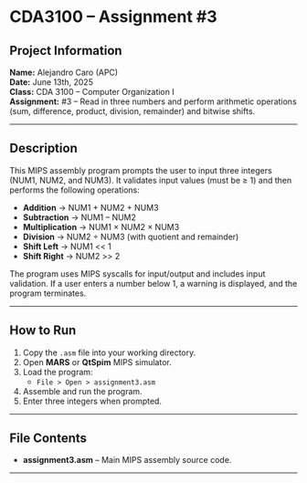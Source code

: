 # CDA3100 – Assignment #3  

## Project Information  
**Name:** Alejandro Caro (APC)  
**Date:** June 13th, 2025  
**Class:** CDA 3100 – Computer Organization I  
**Assignment:** #3 – Read in three numbers and perform arithmetic operations (sum, difference, product, division, remainder) and bitwise shifts.  

---

## Description  
This MIPS assembly program prompts the user to input three integers (NUM1, NUM2, and NUM3). It validates input values (must be ≥ 1) and then performs the following operations:  

-  **Addition** → NUM1 + NUM2 + NUM3  
-  **Subtraction** → NUM1 – NUM2  
-  **Multiplication** → NUM1 × NUM2 × NUM3  
-  **Division** → NUM2 ÷ NUM3 (with quotient and remainder)  
-  **Shift Left** → NUM1 << 1  
-  **Shift Right** → NUM2 >> 2  

The program uses MIPS syscalls for input/output and includes input validation. If a user enters a number below 1, a warning is displayed, and the program terminates.  

---

##  How to Run  

1. Copy the `.asm` file into your working directory.  
2. Open **MARS** or **QtSpim** MIPS simulator.  
3. Load the program:  
   - `File > Open > assignment3.asm`  
4. Assemble and run the program.  
5. Enter three integers when prompted.  

---

## File Contents  
- **assignment3.asm** – Main MIPS assembly source code.  

---



